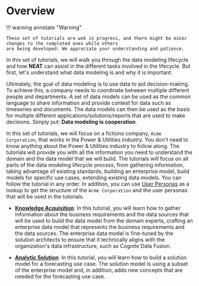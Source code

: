 # Overview

!!! warning annotate "Warning"

    These set of tutorials are wok in progress, and there might be minor changes to the completed ones while others
    are being developed. We appreciate your understanding and patience.

In this set of tutorials, we will walk you through the data modeling lifecycle and how **NEAT** can assist in the
different tasks involved in the lifecycle. But first, let's understand what data modeling is and why it is important.

Ultimately, the goal of data modeling is to use data to aid decision-making. To achieve this, a company
needs to coordinate between multiple different people and departments. A set of data models can be used as
the common language to share information and provide context for data such as timeseries and documents. The
data models can then be used as the basis for multiple different applications/solutions/reports that are used to make
decisions. Simply put: **Data modeling is cooperation**.

In this set of tutorials, we will focus on a fictions company, `Acme Corporation`, that works in the Power & Utilities
industry. You don't need to know anything about the Power & Utilities industry to follow along. The tutorials will
provide you with all the information you need to understand the domain and the data model that we will build. The
tutorials will focus on all parts of the data modeling lifecycle process, from gathering information, taking advantage
of existing standards, building an enterprise model, build models for specific use cases, extending existing data
models. You can follow the tutorial in any order. In addition, you can use
[User Personas](./user-personas.md) as a lookup to get the structure of the `Acme Corporation` and the user
personas that will be used in the tutorials.


- **[Knowledge Acquisition](./part-1-knowledge-acquisition.md)**: In this tutorial, you will learn how to gather information
  about the business requirements and the data sources that will be used to build the data model from the domain experts,
  crafting an enterprise data model that represents the business requirements and the data sources. The enterprise
  data model is fine-tuned by the solution architects to ensure that it technically aligns with the organization's data
  infrastructure, such as Cognite Data Fusion.

- **[Analytic Solution](./part-2-analytic-solution.md)**: In this tutorial, you will learn how to build a solution model
  for a forecasting use case. The solution model is using a subset of the enterprise model and, in addition, adds
  new concepts that are needed for the forecasting use case.
